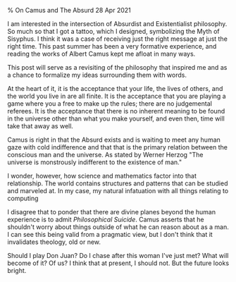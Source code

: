 % On Camus and The Absurd
28 Apr 2021

I am interested in the intersection of Absurdist and Existentialist philosophy. So much so that I got a tattoo, which I designed, symbolizing the Myth of Sisyphus. I think it was a case of receiving just the right message at just the right time. This past summer has been a very formative experience, and reading the works of Albert Camus kept me afloat in many ways.

This post will serve as a revisiting of the philosophy that inspired me and as a chance to formalize my ideas surrounding them with words.

At the heart of it, it is the acceptance that your life, the lives of others, and the world you live in are all finite. It is the acceptance that you are playing a game where you a free to make up the rules; there are no judgemental referees. It is the acceptance that there is no inherent meaning to be found in the universe other than what you make yourself, and even then, time will take that away as well.

Camus is right in that the Absurd exists and is waiting to meet any human gaze with cold indifference and that that is the primary relation between the conscious man and the universe.
As stated by Werner Herzog "The universe is monstrously indifferent to the existence of man."

I wonder, however, how science and mathematics factor into that relationship. The world contains structures and patterns that can be studied and marveled at. In my case, my natural infatuation with all things relating to computing

I disagree that to ponder that there are divine planes beyond the human experience is to admit *Philosophical Suicide*. Camus asserts that he shouldn't worry about things outside of what he can reason about as a man.
I can see this being valid from a pragmatic view, but I don't think that it invalidates theology, old or new.

Should I play Don Juan? Do I chase after this woman I've just met?
What will become of it? Of us?
I think that at present, I should not. But the future looks bright.
